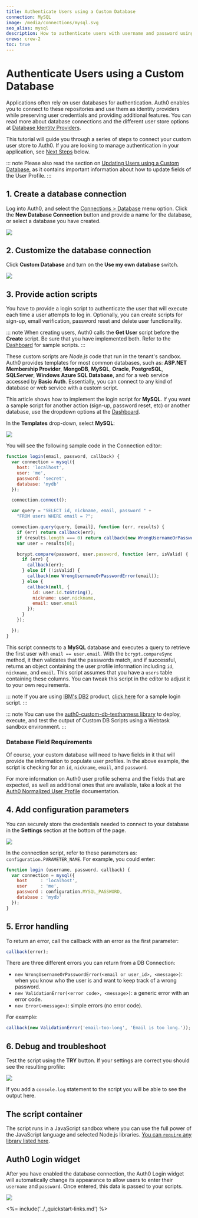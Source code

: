 ```yaml
---
title: Authenticate Users using a Custom Database
connection: MySQL
image: /media/connections/mysql.svg
seo_alias: mysql
description: How to authenticate users with username and password using a Custom Database.
crews: crew-2
toc: true
---
```


# Authenticate Users using a Custom Database

Applications often rely on user databases for authentication. Auth0 enables you to connect to these repositories and use them as identity providers while preserving user credentials and providing additional features. You can read more about database connections and the different user store options at [Database Identity Providers](/connections/database).

This tutorial will guide you through a series of steps to connect your custom user store to Auth0. If you are looking to manage authentication in your application, see [Next Steps](#next-steps) below.

::: note
Please also read the section on [Updating Users using a Custom Database](/user-profile/customdb), as it contains important information about how to update fields of the User Profile.
:::

## 1. Create a database connection

Log into Auth0, and select the [Connections > Database](${manage_url}/#/connections/database) menu option. Click the **New Database Connection** button and provide a name for the database, or select a database you have created.

![](/media/articles/connections/database/database-connections.png)

## 2. Customize the database connection

Click **Custom Database** and turn on the **Use my own database** switch.

![](/media/articles/connections/database/custom-database.png)

## 3. Provide action scripts

You have to provide a login script to authenticate the user that will execute each time a user attempts to log in. Optionally, you can create scripts for sign-up, email verification, password reset and delete user functionality.

::: note
When creating users, Auth0 calls the **Get User** script before the **Create** script. Be sure that you have implemented both. Refer to the [Dashboard](${manage_url}) for sample scripts.
:::

These custom scripts are *Node.js* code that run in the tenant's sandbox. Auth0 provides templates for most common databases, such as: **ASP.NET Membership Provider**, **MongoDB**, **MySQL**, **Oracle**, **PostgreSQL**, **SQLServer**, **Windows Azure SQL Database**, and for a web service accessed by **Basic Auth**. Essentially, you can connect to any kind of database or web service with a custom script.

This article shows how to implement the login script for **MySQL**. If you want a sample script for another action (sign-up, password reset, etc) or another database, use the dropdown options at the [Dashboard](${manage_url}).

In the **Templates** drop-down, select **MySQL**:

![](/media/articles/connections/database/mysql/db-connection-login-script.png)

You will see the following sample code in the Connection editor:

```js
function login(email, password, callback) {
  var connection = mysql({
    host: 'localhost',
    user: 'me',
    password: 'secret',
    database: 'mydb'
  });

  connection.connect();

  var query = "SELECT id, nickname, email, password " +
    "FROM users WHERE email = ?";

  connection.query(query, [email], function (err, results) {
    if (err) return callback(err);
    if (results.length === 0) return callback(new WrongUsernameOrPasswordError(email));
    var user = results[0];

    bcrypt.compare(password, user.password, function (err, isValid) {
      if (err) {
        callback(err);
      } else if (!isValid) {
        callback(new WrongUsernameOrPasswordError(email));
      } else {
        callback(null, {
          id: user.id.toString(),
          nickname: user.nickname,
          email: user.email
        });
      }
    });

  });
}
```

This script connects to a **MySQL** database and executes a query to retrieve the first user with `email == user.email`. With the `bcrypt.compareSync` method, it then validates that the passwords match, and if successful, returns an object containing the user profile information including `id`, `nickname`, and `email`. This script assumes that you have a `users` table containing these columns. You can tweak this script in the editor to adjust it to your own requirements.

::: note
If you are using [IBM's DB2](https://www.ibm.com/analytics/us/en/technology/db2/) product, [click here](/connections/database/db2-script) for a sample login script.
:::

::: note
You can use the [auth0-custom-db-testharness library](https://www.npmjs.com/package/auth0-custom-db-testharness) to deploy, execute, and test the output of Custom DB Scripts using a Webtask sandbox environment.
:::

### Database Field Requirements

Of course, your custom database will need to have fields in it that will provide the information to populate user profiles. In the above example, the script is checking for an `id`, `nickname`, `email`, and `password`.

For more information on Auth0 user profile schema and the fields that are expected, as well as additional ones that are available, take a look at the [Auth0 Normalized User Profile](/user-profile/normalized) documentation.


## 4. Add configuration parameters

You can securely store the credentials needed to connect to your database in the **Settings** section at the bottom of the page.

![](/media/articles/connections/database/mysql/db-connection-configurate.png)

In the connection script, refer to these parameters as: `configuration.PARAMETER_NAME`. For example, you could enter:

```js
function login (username, password, callback) {
  var connection = mysql({
    host     : 'localhost',
    user     : 'me',
    password : configuration.MYSQL_PASSWORD,
    database : 'mydb'
  });
}
```

## 5. Error handling

To return an error, call the callback with an error as the first parameter:

```js
callback(error);
```

There are three different errors you can return from a DB Connection:

* `new WrongUsernameOrPasswordError(<email or user_id>, <message>)`: when you know who the user is and want to keep track of a wrong password.
* `new ValidationError(<error code>, <message>)`: a generic error with an error code.
* `new Error(<message>)`: simple errors (no error code).

For example:

```js
callback(new ValidationError('email-too-long', 'Email is too long.'));
```

## 6. Debug and troubleshoot

Test the script using the **TRY** button. If your settings are correct you should see the resulting profile:

![](/media/articles/connections/database/mysql/db-connection-try-ok.png)

If you add a `console.log` statement to the script you will be able to see the output here.


## The script container

The script runs in a JavaScript sandbox where you can use the full power of the JavaScript language and selected Node.js libraries. [You can `require` any library listed here](https://tehsis.github.io/webtaskio-canirequire/).

## Auth0 Login widget

After you have enabled the database connection, the Auth0 Login widget will automatically change its appearance to allow users to enter their `username` and `password`. Once entered, this data is passed to your scripts.

![](/media/articles/connections/database/mysql/db-connection-widget.png)

<%= include('../_quickstart-links.md') %>
